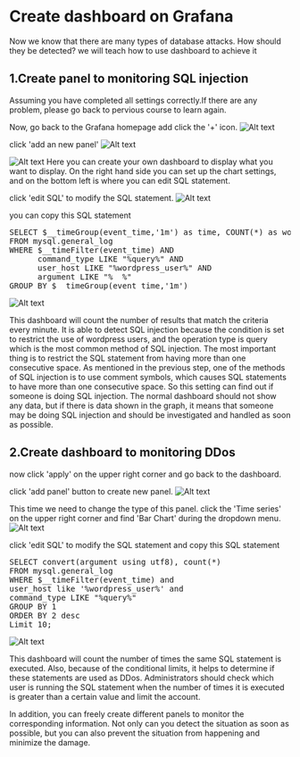 # Create dashboard on Grafana
Now we know that there are many types of database attacks. How should they be detected? we will teach how to use dashboard to achieve it

## 1.Create panel to monitoring SQL injection
Assuming you have completed all settings correctly.If there are any problem, please go back to pervious course to learn again.

Now, go back to the Grafana homepage add click the '+' icon.
![Alt text](https://raw.githubusercontent.com/KuroP1/katacoda-scenarios/main/grafana2/images/step3-1.PNG "a title")

click 'add an new panel'
![Alt text](https://raw.githubusercontent.com/KuroP1/katacoda-scenarios/main/grafana2/images/step3-2.PNG "a title")

![Alt text](https://raw.githubusercontent.com/KuroP1/katacoda-scenarios/main/grafana2/images/step3-3.PNG "a title")
Here you can create your own dashboard to display what you want to display. On the right hand side you can set up the chart settings, and on the bottom left is where you can edit SQL statement.

click 'edit SQL' to modify the SQL statement.
![Alt text](https://raw.githubusercontent.com/KuroP1/katacoda-scenarios/main/grafana2/images/step3-4.PNG "a title")

you can copy this SQL statement
<pre class="text" data-target="clipboard">
SELECT $__timeGroup(event_time,'1m') as time, COUNT(*) as wordpress_user
FROM mysql.general_log
WHERE $__timeFilter(event_time) AND
      command_type LIKE "%query%" AND
      user_host LIKE "%wordpress_user%" AND
      argument LIKE "%  %"
GROUP BY $__timeGroup(event_time,'1m')
</pre>
![Alt text](https://raw.githubusercontent.com/KuroP1/katacoda-scenarios/main/grafana2/images/step3-5.PNG "a title")

This dashboard will count the number of results that match the criteria every minute. It is able to detect SQL injection because the condition is set to restrict the use of wordpress users, and the operation type is query which is the most common method of SQL injection. The most important thing is to restrict the SQL statement from having more than one consecutive space. As mentioned in the previous step, one of the methods of SQL injection is to use comment symbols, which causes SQL statements to have more than one consecutive space. So this setting can find out if someone is doing SQL injection. The normal dashboard should not show any data, but if there is data shown in the graph, it means that someone may be doing SQL injection and should be investigated and handled as soon as possible.

## 2.Create dashboard to monitoring DDos

now click 'apply' on the upper right corner and go back to the dashboard.

click 'add panel' button to create new panel.
![Alt text](https://raw.githubusercontent.com/KuroP1/katacoda-scenarios/main/grafana2/images/step3-6.PNG "a title")

This time we need to change the type of this panel.
click the 'Time series' on the upper right corner and find 'Bar Chart' during the dropdown menu.
![Alt text](https://raw.githubusercontent.com/KuroP1/katacoda-scenarios/main/grafana2/images/step3-7.PNG "a title")

click 'edit SQL' to modify the SQL statement and copy this SQL statement
<pre class="text" data-target="clipboard">
SELECT convert(argument using utf8), count(*)
FROM mysql.general_log
WHERE $__timeFilter(event_time) and
user_host like '%wordpress_user%' and
command_type LIKE "%query%"
GROUP BY 1
ORDER BY 2 desc
Limit 10;
</pre>
![Alt text](https://raw.githubusercontent.com/KuroP1/katacoda-scenarios/main/grafana2/images/step3-8.PNG "a title")

This dashboard will count the number of times the same SQL statement is executed. Also, because of the conditional limits, it helps to determine if these statements are used as DDos. Administrators should check which user is running the SQL statement when the number of times it is executed is greater than a certain value and limit the account.

In addition, you can freely create different panels to monitor the corresponding information. Not only can you detect the situation as soon as possible, but you can also prevent the situation from happening and minimize the damage.